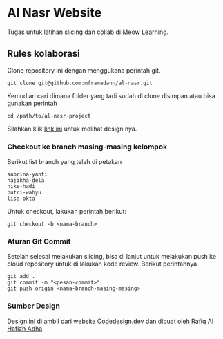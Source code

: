 # Al Nasr Website

Tugas untuk latihan slicing dan collab di Meow Learning.

## Rules kolaborasi

Clone repository ini dengan menggukana perintah git.

```shell
git clone git@github.com:mframadann/al-nasr.git
```

Kemudian cari dimana folder yang tadi sudah di clone disimpan atau bisa gunakan perintah

```shell
cd /path/to/al-nasr-project
```

Silahkan klik [link ini](<https://www.figma.com/design/VVMK8Hj9tgSLXQw9rnn0wd/Al-Nasr---Website-Al-Hajj-and-Umrah-(Community)?node-id=19-677&t=WpNvkcBcMHWKdF24-1>) untuk melihat design nya.

### Checkout ke branch masing-masing kelompok

Berikut list branch yang telah di petakan

```shell
sabrina-yanti
najikha-dela
nike-hadi
putri-wahyu
lisa-okta
```

Untuk checkout, lakukan perintah berikut:

```shell
git checkout -b <nama-branch>
```

### Aturan Git Commit

Setelah selesai melakukan slicing, bisa di lanjut untuk melakukan push ke cloud repository untuk di lakukan kode review. Berikut perintahnya

```shell
git add .
git commit -m "<pesan-commit>"
git push origin <nama-branch-masing-masing>
```

### Sumber Design

Design ini di ambil dari website [Codedesign.dev](https://codedesign.dev) dan dibuat oleh [Rafiq Al Hafizh Adha](https://www.figma.com/@rafiqadha).
